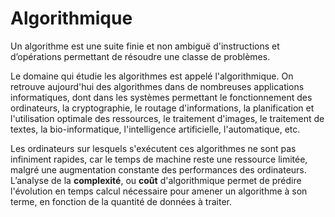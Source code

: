 
# Algorithmique

Un algorithme est une suite finie et non ambiguë d'instructions et d’opérations permettant de résoudre une classe de problèmes.

Le domaine qui étudie les algorithmes est appelé l'algorithmique. On retrouve aujourd'hui des algorithmes dans de nombreuses applications informatiques, dont dans les systèmes permettant le fonctionnement des ordinateurs, la cryptographie, le routage d'informations, la planification et l'utilisation optimale des ressources, le traitement d'images, le traitement de textes, la bio-informatique, l'intelligence artificielle, l'automatique, etc.

Les ordinateurs sur lesquels s'exécutent ces algorithmes ne sont pas infiniment rapides, car le temps de machine reste une ressource limitée, malgré une augmentation constante des performances des ordinateurs. L’analyse de la **complexité**, ou **coût** d'algorithmique permet de prédire l'évolution en temps calcul nécessaire pour amener un algorithme à son terme, en fonction de la quantité de données à traiter.
